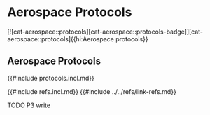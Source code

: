 # Aerospace Protocols

[![cat-aerospace::protocols][cat-aerospace::protocols-badge]][cat-aerospace::protocols]{{hi:Aerospace protocols}}

## Aerospace Protocols

{{#include protocols.incl.md}}

{{#include refs.incl.md}}
{{#include ../../refs/link-refs.md}}

<div class="hidden">
TODO P3 write
</div>
